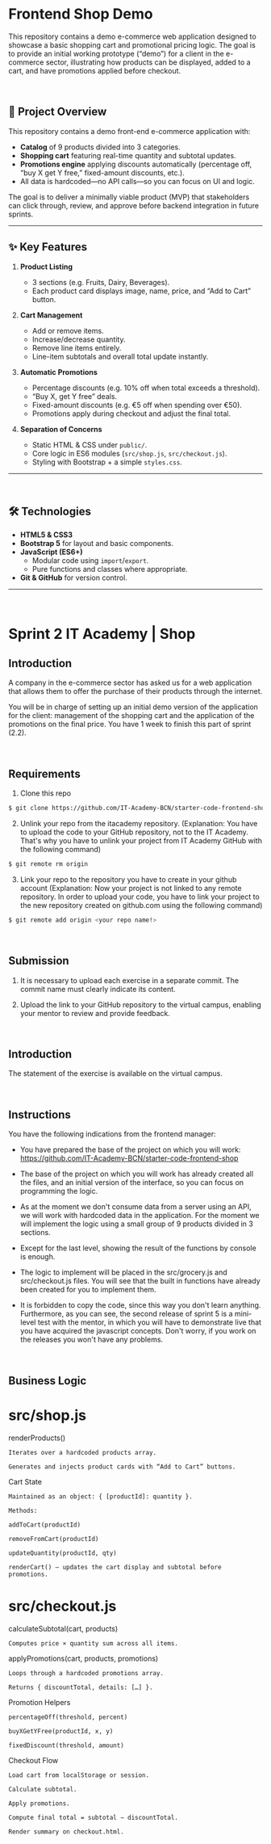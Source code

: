 # Frontend Shop Demo

This repository contains a demo e-commerce web application designed to showcase a basic shopping cart and promotional pricing logic. The goal is to provide an initial working prototype (“demo”) for a client in the e-commerce sector, illustrating how products can be displayed, added to a cart, and have promotions applied before checkout.

<br>


## 📖 Project Overview

This repository contains a demo front-end e-commerce application with:

- **Catalog** of 9 products divided into 3 categories.  
- **Shopping cart** featuring real-time quantity and subtotal updates.  
- **Promotions engine** applying discounts automatically (percentage off, “buy X get Y free,” fixed-amount discounts, etc.).  
- All data is hardcoded—no API calls—so you can focus on UI and logic.

The goal is to deliver a minimally viable product (MVP) that stakeholders can click through, review, and approve before backend integration in future sprints.

---

## ✨ Key Features

1. **Product Listing**  
   - 3 sections (e.g. Fruits, Dairy, Beverages).  
   - Each product card displays image, name, price, and “Add to Cart” button.

2. **Cart Management**  
   - Add or remove items.  
   - Increase/decrease quantity.  
   - Remove line items entirely.  
   - Line-item subtotals and overall total update instantly.

3. **Automatic Promotions**  
   - Percentage discounts (e.g. 10% off when total exceeds a threshold).  
   - “Buy X, get Y free” deals.  
   - Fixed-amount discounts (e.g. €5 off when spending over €50).  
   - Promotions apply during checkout and adjust the final total.

4. **Separation of Concerns**  
   - Static HTML & CSS under `public/`.  
   - Core logic in ES6 modules (`src/shop.js`, `src/checkout.js`).  
   - Styling with Bootstrap + a simple `styles.css`.

---

<br>

## 🛠 Technologies

- **HTML5 & CSS3**  
- **Bootstrap 5** for layout and basic components.  
- **JavaScript (ES6+)**  
  - Modular code using `import`/`export`.  
  - Pure functions and classes where appropriate.  
- **Git & GitHub** for version control.

---


<br>

# Sprint 2 IT Academy | Shop

## Introduction

A company in the e-commerce sector has asked us for a web application that allows them to offer the purchase of their products through the internet.

You will be in charge of setting up an initial demo version of the application for the client: management of the shopping cart and the application of the promotions on the final price. You have 1 week to finish this part of sprint (2.2).

<br>

## Requirements


1. Clone this repo
```bash
$ git clone https://github.com/IT-Academy-BCN/starter-code-frontend-shop
```

2. Unlink your repo from the itacademy repository.
(Explanation: You have to upload the code to your GitHub repository, not to the IT Academy. That's why you have to unlink your project from IT Academy GitHub with the following command)

```bash
$ git remote rm origin
```

3. Link your repo to the repository you have to create in your github account
(Explanation: Now your project is not linked to any remote repository. In order to upload your code, you have to link your project to the new repository created on github.com using the following command)

```bash
$ git remote add origin <your repo name!>
```

<br>

## Submission

1. It is necessary to upload each exercise in a separate commit. The commit name must clearly indicate its content.

2. Upload the link to your GitHub repository to the virtual campus, enabling your mentor to review and provide feedback.



<br>

## Introduction

The statement of the exercise is available on the virtual campus.

<br>


## Instructions

You have the following indications from the frontend manager:

- You have prepared the base of the project on which you will work: https://github.com/IT-Academy-BCN/starter-code-frontend-shop

- The base of the project on which you will work has already created all the files, and an initial version of the interface, so you can focus on programming the logic.

- As at the moment we don't consume data from a server using an API, we will work with hardcoded data in the application. For the moment we will implement the logic using a small group of 9 products divided in 3 sections.

- Except for the last level, showing the result of the functions by console is enough.

- The logic to implement will be placed in the src/grocery.js and src/checkout.js files. You will see that the built in functions have already been created for you to implement them.

- It is forbidden to copy the code, since this way you don't learn anything. Furthermore, as you can see, the second release of sprint 5 is a mini-level test with the mentor, in which you will have to demonstrate live that you have acquired the javascript concepts. Don't worry, if you work on the releases you won't have any problems.


<br>



## Business Logic
# src/shop.js
renderProducts()

    Iterates over a hardcoded products array.

    Generates and injects product cards with “Add to Cart” buttons.

Cart State

    Maintained as an object: { [productId]: quantity }.

    Methods:

    addToCart(productId)

    removeFromCart(productId)

    updateQuantity(productId, qty)

    renderCart() — updates the cart display and subtotal before promotions.

# src/checkout.js
calculateSubtotal(cart, products)

    Computes price × quantity sum across all items.

applyPromotions(cart, products, promotions)

    Loops through a hardcoded promotions array.

    Returns { discountTotal, details: […] }.

Promotion Helpers

    percentageOff(threshold, percent)

    buyXGetYFree(productId, x, y)

    fixedDiscount(threshold, amount)

Checkout Flow

    Load cart from localStorage or session.

    Calculate subtotal.

    Apply promotions.

    Compute final total = subtotal − discountTotal.

    Render summary on checkout.html.
